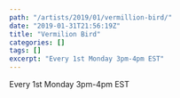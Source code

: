 ```yaml
---
path: "/artists/2019/01/vermillion-bird/"
date: "2019-01-31T21:56:19Z"
title: "Vermilion Bird"
categories: []
tags: []
excerpt: "Every 1st Monday 3pm-4pm EST"
---
```


Every 1st Monday 3pm-4pm EST